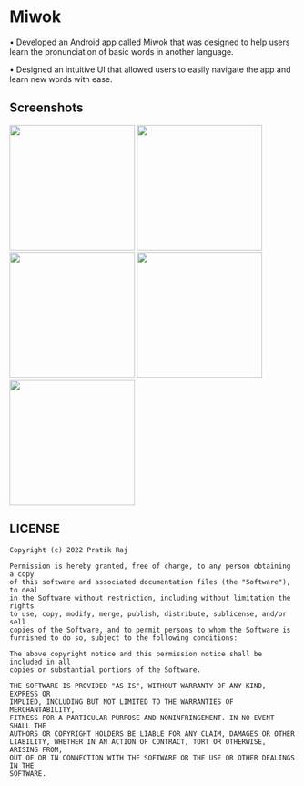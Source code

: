 # Miwok
• Developed an Android app called Miwok that was designed to help users learn the pronunciation of basic words in another 
language.

• Designed an intuitive UI that allowed users to easily navigate the app and learn new words with ease.

## Screenshots

<img src = "https://github.com/Pratikraj001/Miwok/assets/78545924/88b6eff3-a6b2-49ae-90e1-6c278d02440a" width ="220">
<img src = "https://github.com/Pratikraj001/Miwok/assets/78545924/767349da-8d9b-4186-88e7-e42d9088471c" width ="220">
<img src = "https://github.com/Pratikraj001/Miwok/assets/78545924/7eed879d-4cdf-487a-9ccc-0204a6fbc811" width ="220">
<img src = "https://github.com/Pratikraj001/Miwok/assets/78545924/01069a72-e2ff-497c-bf28-f13512717b9f" width ="220">
<img src = "https://github.com/Pratikraj001/Miwok/assets/78545924/ba1cc28e-5ba9-4f11-a61c-12716bd7f6c3" width ="220">


## LICENSE

```
Copyright (c) 2022 Pratik Raj

Permission is hereby granted, free of charge, to any person obtaining a copy
of this software and associated documentation files (the "Software"), to deal
in the Software without restriction, including without limitation the rights
to use, copy, modify, merge, publish, distribute, sublicense, and/or sell
copies of the Software, and to permit persons to whom the Software is
furnished to do so, subject to the following conditions:

The above copyright notice and this permission notice shall be included in all
copies or substantial portions of the Software.

THE SOFTWARE IS PROVIDED "AS IS", WITHOUT WARRANTY OF ANY KIND, EXPRESS OR
IMPLIED, INCLUDING BUT NOT LIMITED TO THE WARRANTIES OF MERCHANTABILITY,
FITNESS FOR A PARTICULAR PURPOSE AND NONINFRINGEMENT. IN NO EVENT SHALL THE
AUTHORS OR COPYRIGHT HOLDERS BE LIABLE FOR ANY CLAIM, DAMAGES OR OTHER
LIABILITY, WHETHER IN AN ACTION OF CONTRACT, TORT OR OTHERWISE, ARISING FROM,
OUT OF OR IN CONNECTION WITH THE SOFTWARE OR THE USE OR OTHER DEALINGS IN THE
SOFTWARE.
```
